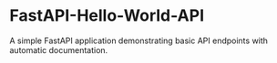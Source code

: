 # FastAPI-Hello-World-API
A simple FastAPI application demonstrating basic API endpoints with automatic documentation.
